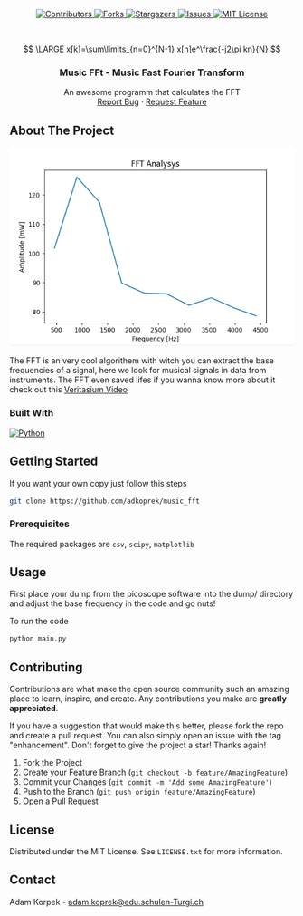 <a name="readme-top"></a>

<p align="center">
  <a href="https://github.com/adkoprek/music_fft/graphs/contributors">
	  <img src="https://img.shields.io/github/contributors/adkoprek/music_fft.svg?style=for-the-badge" alt="Contributors">
  </a>
  <a href="https://github.com/adkoprek/music_fft/network/members">
	  <img src="https://img.shields.io/github/forks/adkoprek/music_fft.svg?style=for-the-badge" alt="Forks">
  </a>
  <a href="https://github.com/adkoprek/music_fft/stargazers">
	  <img src="https://img.shields.io/github/stars/adkoprek/music_fft.svg?style=for-the-badge" alt="Stargazers">
  </a>
  <a href="https://github.com/adkoprek/music_fft/issues">
	  <img src="https://img.shields.io/github/issues/adkoprek/music_fft.svg?style=for-the-badge" alt="Issues">
  </a>
  <a href="https://github.com/adkoprek/music_fft/blob/master/LICENSE.txt">
	  <img src="https://img.shields.io/github/license/adkoprek/music_fft.svg?style=for-the-badge" alt="MIT License">
  </a>
</p>
<br />

$$ \LARGE x[k]=\sum\limits_{n=0}^{N-1} x[n]e^\frac{-j2\pi kn}{N} $$
<div align="center">
  <h3 align="center">Music FFt - Music Fast Fourier Transform</h3>

  <p align="center">
    An awesome programm that calculates the FFT
    <br />
    <a href="https://github.com/adkoprek/music_fft/issues/new?labels=bug&template=bug-report---.md">Report Bug</a>
    ·
    <a href="https://github.com/adkoprek/music_fft/issues/new?labels=enhancement&template=feature-request---.md">Request Feature</a>
  </p>
</div>

## About The Project

<p align="center">
  <img src="assets/screenshot.png" alt="Screenshot"/>
</p>

The FFT is an very cool algorithem with witch you can extract the base frequencies of a signal, here we look for musical signals in data from instruments. The FFT even saved lifes if you wanna know more about it check out this [Veritasium Video](https://www.youtube.com/watch?v=nmgFG7PUHfo) 

### Built With
[![Python][py.js]][py-url]
  
<!-- GETTING STARTED -->
## Getting Started

If you want your own copy just follow this steps

```bash
git clone https://github.com/adkoprek/music_fft
```

### Prerequisites

The required packages are `csv`, `scipy`, `matplotlib`

## Usage

First place your dump from the picoscope software into the dump/ directory and adjust the base frequency in the code and go nuts!

To run the code
```bash
python main.py
```

## Contributing

Contributions are what make the open source community such an amazing place to learn, inspire, and create. Any contributions you make are **greatly appreciated**.

If you have a suggestion that would make this better, please fork the repo and create a pull request. You can also simply open an issue with the tag "enhancement".
Don't forget to give the project a star! Thanks again!

1. Fork the Project
2. Create your Feature Branch (`git checkout -b feature/AmazingFeature`)
3. Commit your Changes (`git commit -m 'Add some AmazingFeature'`)
4. Push to the Branch (`git push origin feature/AmazingFeature`)
5. Open a Pull Request

## License

Distributed under the MIT License. See `LICENSE.txt` for more information.

## Contact

Adam Korpek - adam.koprek@edu.schulen-Turgi.ch


[py.js]: https://img.shields.io/badge/Python-FFD43B?style=for-the-badge&logo=python&logoColor=blue
[py-url]: https://python.org
[JQuery-url]: https://jquery.com 


